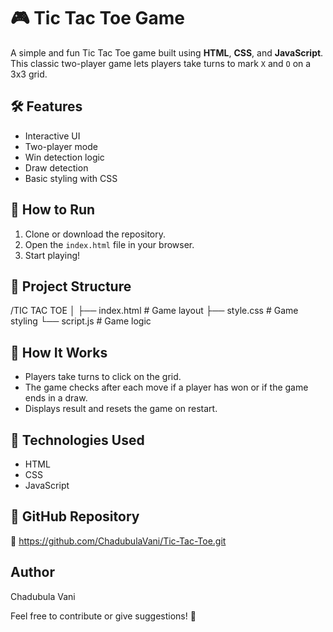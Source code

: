 # 🎮 Tic Tac Toe Game

A simple and fun Tic Tac Toe game built using **HTML**, **CSS**, and **JavaScript**. This classic two-player game lets players take turns to mark `X` and `O` on a 3x3 grid.

## 🛠️ Features

- Interactive UI
- Two-player mode
- Win detection logic
- Draw detection
- Basic styling with CSS

## 🚀 How to Run

1. Clone or download the repository.
2. Open the `index.html` file in your browser.
3. Start playing!

## 📁 Project Structure

/TIC TAC TOE
│
├── index.html # Game layout
├── style.css # Game styling
└── script.js # Game logic


## 🧠 How It Works

- Players take turns to click on the grid.
- The game checks after each move if a player has won or if the game ends in a draw.
- Displays result and resets the game on restart.

## 📌 Technologies Used

- HTML
- CSS
- JavaScript 


## 📂 GitHub Repository

🔗 https://github.com/ChadubulaVani/Tic-Tac-Toe.git

## Author
Chadubula Vani

Feel free to contribute or give suggestions! 🎉
